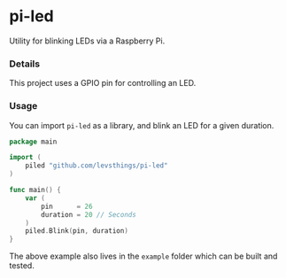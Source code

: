 # pi-led


Utility for blinking LEDs via a Raspberry Pi. 


### Details


This project uses a GPIO pin for controlling an LED.


### Usage


You can import `pi-led` as a library, and blink an LED for a given duration.

```go
package main

import (
	piled "github.com/levsthings/pi-led"
)

func main() {
	var (
		pin      = 26
		duration = 20 // Seconds
	)
	piled.Blink(pin, duration)
}
```

The above example also lives in the `example` folder which can be built and tested.
